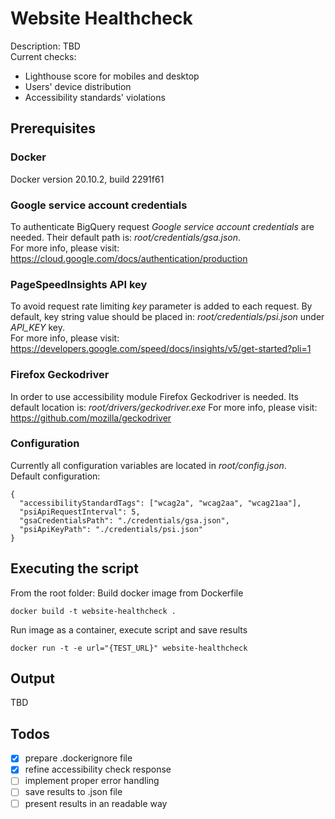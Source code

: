 # Website Healthcheck
Description: TBD<br>
Current checks:
- Lighthouse score for mobiles and desktop
- Users' device distribution
- Accessibility standards' violations

## Prerequisites
### Docker
Docker version 20.10.2, build 2291f61

### Google service account credentials
To authenticate BigQuery request *Google service account credentials* are needed. Their default path is: *root/credentials/gsa.json*.<br>
For more info, please visit: https://cloud.google.com/docs/authentication/production

### PageSpeedInsights API key
To avoid request rate limiting *key* parameter is added to each request. By default, key string value should be placed in: *root/credentials/psi.json* under *API_KEY* key.<br>
For more info, please visit: https://developers.google.com/speed/docs/insights/v5/get-started?pli=1

### Firefox Geckodriver
In order to use accessibility module Firefox Geckodriver is needed. Its default location is: *root/drivers/geckodriver.exe*
For more info, please visit: https://github.com/mozilla/geckodriver

### Configuration
Currently all configuration variables are located in *root/config.json*.<br>
Default configuration:
```
{
  "accessibilityStandardTags": ["wcag2a", "wcag2aa", "wcag21aa"],
  "psiApiRequestInterval": 5,
  "gsaCredentialsPath": "./credentials/gsa.json",
  "psiApiKeyPath": "./credentials/psi.json"
}
```

## Executing the script
From the root folder:
Build docker image from Dockerfile
```
docker build -t website-healthcheck .
```
Run image as a container, execute script and save results
```
docker run -t -e url="{TEST_URL}" website-healthcheck
```

## Output
TBD

## Todos
- [x] prepare .dockerignore file
- [x] refine accessibility check response
- [ ] implement proper error handling
- [ ] save results to .json file
- [ ] present results in an readable way